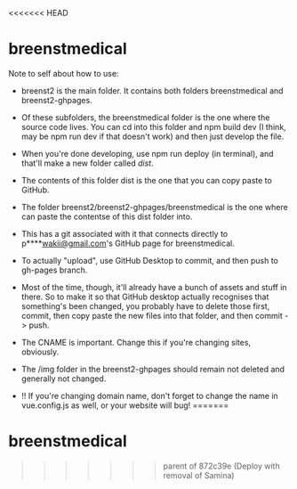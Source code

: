 <<<<<<< HEAD
# breenstmedical

Note to self about how to use: 
- breenst2 is the main folder. It contains both folders breenstmedical and breenst2-ghpages. 
- Of these subfolders, the breenstmedical folder is the one where the source code lives. You can cd into this folder and npm build dev (I think, may be npm run dev if that doesn't work) and then just develop the file. 
- When you're done developing, use npm run deploy (in terminal), and that'll make a new folder called *dist*. 
- The contents of this folder dist is the one that you can copy paste to GitHub. 

- The folder breenst2/breenst2-ghpages/breenstmedical is the one where can paste the contentse of this dist folder into. 
- This has a git associated with it that connects directly to p\*\*\*\*wakii@gmail.com's GitHub page for breenstmedical. 
- To actually "upload", use GitHub Desktop to commit, and then push to gh-pages branch. 
- Most of the time, though, it'll already have a bunch of assets and stuff in there. So to make it so that GitHub desktop actually recognises that something's been changed, you probably have to delete those first, commit, then copy paste the new files into that folder, and then commit -> push. 

- The CNAME is important. Change this if you're changing sites, obviously. 
- The /img folder in the breenst2-ghpages should remain not deleted and generally not changed. 
- !! If you're changing domain name, don't forget to change the name in vue.config.js as well, or your website will bug! 
=======
# breenstmedical
>>>>>>> parent of 872c39e (Deploy with removal of Samina)
